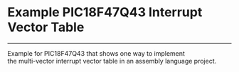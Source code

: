 # Example PIC18F47Q43 Interrupt Vector Table
-----------------------------------

Example for PIC18F47Q43 that shows one way to implement  
the multi-vector interrupt vector table in an assembly language project.
